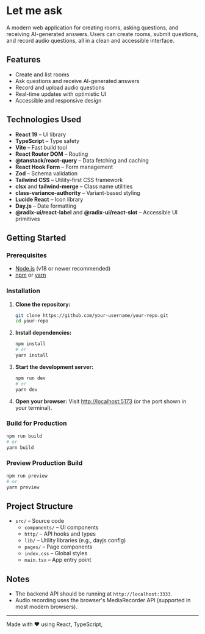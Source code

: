 # Let me ask

A modern web application for creating rooms, asking questions, and receiving AI-generated answers. Users can create rooms, submit questions, and record audio questions, all in a clean and accessible interface.

## Features

- Create and list rooms
- Ask questions and receive AI-generated answers
- Record and upload audio questions
- Real-time updates with optimistic UI
- Accessible and responsive design

## Technologies Used

- **React 19** – UI library
- **TypeScript** – Type safety
- **Vite** – Fast build tool
- **React Router DOM** – Routing
- **@tanstack/react-query** – Data fetching and caching
- **React Hook Form** – Form management
- **Zod** – Schema validation
- **Tailwind CSS** – Utility-first CSS framework
- **clsx** and **tailwind-merge** – Class name utilities
- **class-variance-authority** – Variant-based styling
- **Lucide React** – Icon library
- **Day.js** – Date formatting
- **@radix-ui/react-label** and **@radix-ui/react-slot** – Accessible UI primitives

## Getting Started

### Prerequisites

- [Node.js](https://nodejs.org/) (v18 or newer recommended)
- [npm](https://www.npmjs.com/) or [yarn](https://yarnpkg.com/)

### Installation

1. **Clone the repository:**
   ```sh
   git clone https://github.com/your-username/your-repo.git
   cd your-repo
   ```

2. **Install dependencies:**
   ```sh
   npm install
   # or
   yarn install
   ```

3. **Start the development server:**
   ```sh
   npm run dev
   # or
   yarn dev
   ```

4. **Open your browser:**
   Visit [http://localhost:5173](http://localhost:5173) (or the port shown in your terminal).

### Build for Production

```sh
npm run build
# or
yarn build
```

### Preview Production Build

```sh
npm run preview
# or
yarn preview
```

## Project Structure

- `src/` – Source code
  - `components/` – UI components
  - `http/` – API hooks and types
  - `lib/` – Utility libraries (e.g., dayjs config)
  - `pages/` – Page components
  - `index.css` – Global styles
  - `main.tsx` – App entry point

## Notes

- The backend API should be running at `http://localhost:3333`.
- Audio recording uses the browser's MediaRecorder API (supported in most modern browsers).

---

Made with ❤️ using React, TypeScript,